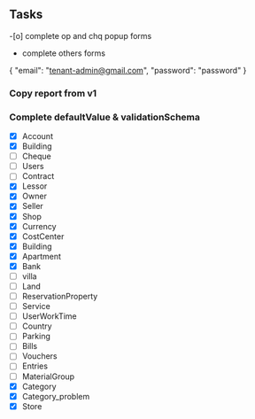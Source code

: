 ## Tasks
-[o] complete op and chq popup forms
- complete others forms

{
    "email": "tenant-admin@gmail.com",
    "password": "password"
}

### Copy report from v1


### Complete defaultValue & validationSchema
- [X] Account
- [X] Building
- [ ] Cheque
- [ ] Users
- [ ] Contract
- [X] Lessor
- [X] Owner
- [X] Seller
- [X] Shop
- [X] Currency
- [X] CostCenter
- [X] Building
- [X] Apartment
- [X] Bank
- [ ] villa
- [ ] Land
- [ ] ReservationProperty
- [ ] Service
- [ ] UserWorkTime
- [ ] Country
- [ ] Parking
- [ ] Bills
- [ ] Vouchers
- [ ] Entries
- [ ] MaterialGroup
- [X] Category
- [X] Category_problem
- [X] Store
